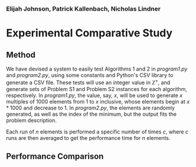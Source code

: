 ### Elijah Johnson, Patrick Kallenbach, Nicholas Lindner
# Experimental Comparative Study

## Method
We have devised a system to easily test Algorithms 1 and 2 in *program1.py* and *program2.py*, using some constants and Python's CSV library to generate a CSV file. These tests will use an integer value in $\mathbb{Z^+}$, and generate sets of Problem S1 and Problem S2 instances for each algorithm, respectively. In *program1.py*, the value, say, $x$, will be used to generate $x$ multiples of $1000$ elements from $1$ to $x$ inclusive, whose elements begin at $x * 1000$ and decrease to $1$. In *program2.py*, the elements are randomly generated, as well as the index of the minimum, but the output fits the problem description. 

Each run of $n$ elements is performed a specific number of times $c$, where $c$ runs are then averaged to get the performance time for $n$ elements. 

## Performance Comparison
